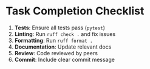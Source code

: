 # Task Completion Checklist

1. **Tests**: Ensure all tests pass (`pytest`)
2. **Linting**: Run `ruff check .` and fix issues
3. **Formatting**: Run `ruff format .`
4. **Documentation**: Update relevant docs
5. **Review**: Code reviewed by peers
6. **Commit**: Include clear commit message